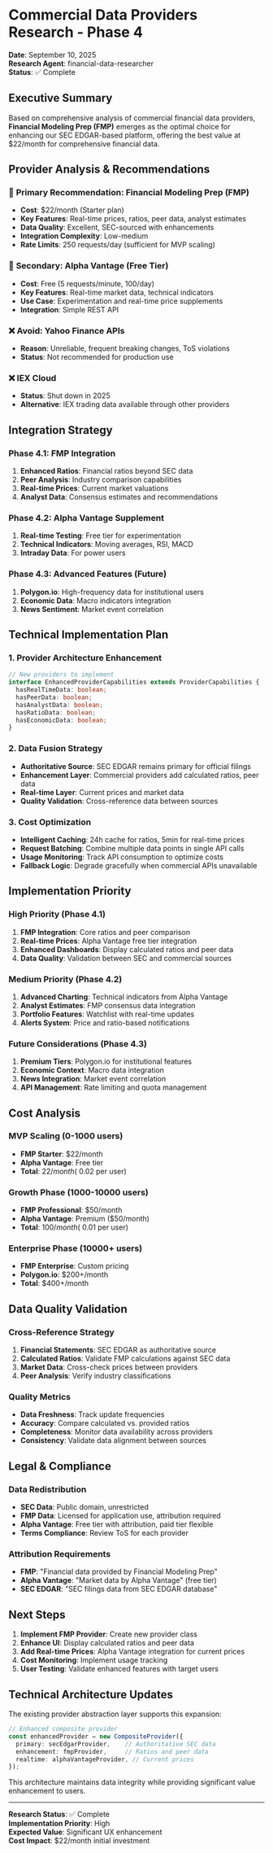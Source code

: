 # Commercial Data Providers Research - Phase 4

**Date**: September 10, 2025  
**Research Agent**: financial-data-researcher  
**Status**: ✅ Complete  

## Executive Summary

Based on comprehensive analysis of commercial financial data providers, **Financial Modeling Prep (FMP)** emerges as the optimal choice for enhancing our SEC EDGAR-based platform, offering the best value at $22/month for comprehensive financial data.

## Provider Analysis & Recommendations

### 🥇 **Primary Recommendation: Financial Modeling Prep (FMP)**
- **Cost**: $22/month (Starter plan)
- **Key Features**: Real-time prices, ratios, peer data, analyst estimates
- **Data Quality**: Excellent, SEC-sourced with enhancements
- **Integration Complexity**: Low-medium
- **Rate Limits**: 250 requests/day (sufficient for MVP scaling)

### 🥈 **Secondary: Alpha Vantage (Free Tier)**
- **Cost**: Free (5 requests/minute, 100/day)
- **Key Features**: Real-time market data, technical indicators
- **Use Case**: Experimentation and real-time price supplements
- **Integration**: Simple REST API

### ❌ **Avoid: Yahoo Finance APIs**
- **Reason**: Unreliable, frequent breaking changes, ToS violations
- **Status**: Not recommended for production use

### ❌ **IEX Cloud**
- **Status**: Shut down in 2025
- **Alternative**: IEX trading data available through other providers

## Integration Strategy

### Phase 4.1: FMP Integration
1. **Enhanced Ratios**: Financial ratios beyond SEC data
2. **Peer Analysis**: Industry comparison capabilities
3. **Real-time Prices**: Current market valuations
4. **Analyst Data**: Consensus estimates and recommendations

### Phase 4.2: Alpha Vantage Supplement
1. **Real-time Testing**: Free tier for experimentation
2. **Technical Indicators**: Moving averages, RSI, MACD
3. **Intraday Data**: For power users

### Phase 4.3: Advanced Features (Future)
1. **Polygon.io**: High-frequency data for institutional users
2. **Economic Data**: Macro indicators integration
3. **News Sentiment**: Market event correlation

## Technical Implementation Plan

### 1. Provider Architecture Enhancement
```typescript
// New providers to implement
interface EnhancedProviderCapabilities extends ProviderCapabilities {
  hasRealTimeData: boolean;
  hasPeerData: boolean;
  hasAnalystData: boolean;
  hasRatioData: boolean;
  hasEconomicData: boolean;
}
```

### 2. Data Fusion Strategy
- **Authoritative Source**: SEC EDGAR remains primary for official filings
- **Enhancement Layer**: Commercial providers add calculated ratios, peer data
- **Real-time Layer**: Current prices and market data
- **Quality Validation**: Cross-reference data between sources

### 3. Cost Optimization
- **Intelligent Caching**: 24h cache for ratios, 5min for real-time prices
- **Request Batching**: Combine multiple data points in single API calls
- **Usage Monitoring**: Track API consumption to optimize costs
- **Fallback Logic**: Degrade gracefully when commercial APIs unavailable

## Implementation Priority

### High Priority (Phase 4.1)
1. **FMP Integration**: Core ratios and peer comparison
2. **Real-time Prices**: Alpha Vantage free tier integration
3. **Enhanced Dashboards**: Display calculated ratios and peer data
4. **Data Quality**: Validation between SEC and commercial sources

### Medium Priority (Phase 4.2)
1. **Advanced Charting**: Technical indicators from Alpha Vantage
2. **Analyst Estimates**: FMP consensus data integration
3. **Portfolio Features**: Watchlist with real-time updates
4. **Alerts System**: Price and ratio-based notifications

### Future Considerations (Phase 4.3)
1. **Premium Tiers**: Polygon.io for institutional features
2. **Economic Context**: Macro data integration
3. **News Integration**: Market event correlation
4. **API Management**: Rate limiting and quota management

## Cost Analysis

### MVP Scaling (0-1000 users)
- **FMP Starter**: $22/month
- **Alpha Vantage**: Free tier
- **Total**: $22/month (~$0.02 per user)

### Growth Phase (1000-10000 users)
- **FMP Professional**: $50/month
- **Alpha Vantage**: Premium ($50/month)
- **Total**: $100/month (~$0.01 per user)

### Enterprise Phase (10000+ users)
- **FMP Enterprise**: Custom pricing
- **Polygon.io**: $200+/month
- **Total**: $400+/month

## Data Quality Validation

### Cross-Reference Strategy
1. **Financial Statements**: SEC EDGAR as authoritative source
2. **Calculated Ratios**: Validate FMP calculations against SEC data
3. **Market Data**: Cross-check prices between providers
4. **Peer Analysis**: Verify industry classifications

### Quality Metrics
- **Data Freshness**: Track update frequencies
- **Accuracy**: Compare calculated vs. provided ratios
- **Completeness**: Monitor data availability across providers
- **Consistency**: Validate data alignment between sources

## Legal & Compliance

### Data Redistribution
- **SEC Data**: Public domain, unrestricted
- **FMP Data**: Licensed for application use, attribution required
- **Alpha Vantage**: Free tier with attribution, paid tier flexible
- **Terms Compliance**: Review ToS for each provider

### Attribution Requirements
- **FMP**: "Financial data provided by Financial Modeling Prep"
- **Alpha Vantage**: "Market data by Alpha Vantage" (free tier)
- **SEC EDGAR**: "SEC filings data from SEC EDGAR database"

## Next Steps

1. **Implement FMP Provider**: Create new provider class
2. **Enhance UI**: Display calculated ratios and peer data
3. **Add Real-time Prices**: Alpha Vantage integration for current prices
4. **Cost Monitoring**: Implement usage tracking
5. **User Testing**: Validate enhanced features with target users

## Technical Architecture Updates

The existing provider abstraction layer supports this expansion:

```typescript
// Enhanced composite provider
const enhancedProvider = new CompositeProvider({
  primary: secEdgarProvider,    // Authoritative SEC data
  enhancement: fmpProvider,     // Ratios and peer data
  realtime: alphaVantageProvider, // Current prices
});
```

This architecture maintains data integrity while providing significant value enhancement to users.

---

**Research Status**: ✅ Complete  
**Implementation Priority**: High  
**Expected Value**: Significant UX enhancement  
**Cost Impact**: $22/month initial investment